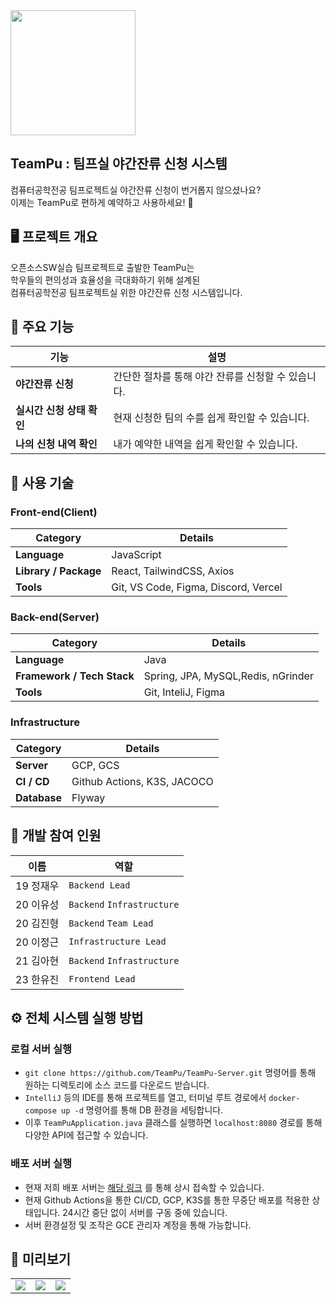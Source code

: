 <img src="https://github.com/user-attachments/assets/abec3805-cd45-4d3d-99ae-638e38b00fcb" width="200px">


## TeamPu : 팀프실 야간잔류 신청 시스템

컴퓨터공학전공 팀프로젝트실 야간잔류 신청이 번거롭지 않으셨나요?<br>
이제는 TeamPu로 편하게 예약하고 사용하세요! 🎉

## 🖥️  프로젝트 개요

오픈소스SW실습 팀프로젝트로 출발한 TeamPu는<br>
학우들의 편의성과 효율성을 극대화하기 위해 설계된<br>
컴퓨터공학전공 팀프로젝트실 위한 야간잔류 신청 시스템입니다.


## 🚀 주요 기능

| **기능**      | **설명**                          |
|--------------------|--------------------------------------|
| **야간잔류 신청**       | 간단한 절차를 통해 야간 잔류를 신청할 수 있습니다.                          |
| **실시간 신청 상태 확인**| 현재 신청한 팀의 수를 쉽게 확인할 수 있습니다.         |
| **나의 신청 내역 확인**          | 내가 예약한 내역을 쉽게 확인할 수 있습니다.                  |


## 📂 사용 기술

### Front-end(Client)

| **Category**      | **Details**                          |
|--------------------|--------------------------------------|
| **Language**       | JavaScript                          |
| **Library / Package**| React, TailwindCSS, Axios           |
| **Tools**          | Git, VS Code, Figma, Discord, Vercel                |

### Back-end(Server)

| **Category**      | **Details**                          |
|--------------------|--------------------------------------|
| **Language**       | Java                         |
| **Framework / Tech Stack**| Spring, JPA, MySQL,Redis, nGrinder           |
| **Tools**          | Git, InteliJ, Figma               |

### Infrastructure

| **Category**      | **Details**                          |
|--------------------|--------------------------------------|
| **Server**          | GCP, GCS |
| **CI / CD**          | Github Actions, K3S, JACOCO |
| **Database**          | Flyway        |

## 👥 개발 참여 인원

| **이름**           | **역할**                            |
|--------------------|--------------------------------------|
| 19 정재우         | `Backend Lead`          |
| 20 이유성         | `Backend` `Infrastructure`              |
| 20 김진형         | `Backend` `Team Lead`               |
| 20 이정근         | `Infrastructure Lead`             |
| 21 김아현         | `Backend` `Infrastructure`              |
| 23 한유진         | `Frontend Lead`              |

## ⚙️ 전체 시스템 실행 방법

### 로컬 서버 실행

- `git clone https://github.com/TeamPu/TeamPu-Server.git` 명령어를 통해 원하는 디렉토리에 소스 코드를 다운로드 받습니다.
- `IntelliJ` 등의 IDE를 통해 프로젝트를 열고, 터미널 루트 경로에서 `docker-compose up -d` 명령어를 통해 DB 환경을 세팅합니다.
- 이후 `TeamPuApplication.java` 클래스를 실행하면 `localhost:8080` 경로를 통해 다양한 API에 접근할 수 있습니다.

### 배포 서버 실행

- 현재 저희 배포 서버는 <a href="https://www.team-pu.site" target="_blank">해당 링크</a> 를 통해 상시 접속할 수 있습니다.
- 현재 Github Actions을 통한 CI/CD, GCP, K3S를 통한 무중단 배포를 적용한 상태입니다. 24시간 중단 없이 서버를 구동 중에 있습니다.
- 서버 환경설정 및 조작은 GCE 관리자 계정을 통해 가능합니다.

## 🌟 미리보기

<table>
  <tr>
    <td><img src="https://github.com/user-attachments/assets/f70426cb-7679-4a88-9e6d-3159a7ba94b5"></td>
    <td><img src="https://github.com/user-attachments/assets/0bb0f598-9e9b-468c-8d66-d90bd02474b3"></td>
    <td><img src="https://github.com/user-attachments/assets/0a342635-c68f-4b0b-87e4-ed4bc0c951ca"></td>
  </tr>
</table>







